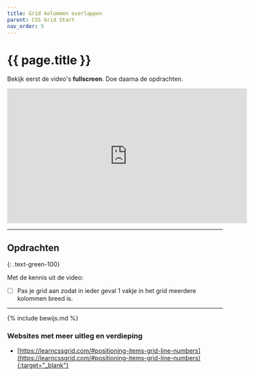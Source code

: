 ```yaml
---
title: Grid kolommen overlappen
parent: CSS Grid Start
nav_order: 5
---
```


# {{ page.title }}

Bekijk eerst de video's **fullscreen**. Doe daarna de opdrachten.

<iframe width="560" height="315" src="https://www.youtube.com/embed/djMjCaEcHCU" frameborder="0" allow="accelerometer; autoplay; clipboard-write; encrypted-media; gyroscope; picture-in-picture" allowfullscreen></iframe>

---


## Opdrachten 
{: .text-green-100}

Met de kennis uit de video: 
- [ ] Pas je grid aan zodat in ieder geval 1 vakje in het grid meerdere kolommen breed is.
 
---

{% include bewijs.md %}


### Websites met meer uitleg en verdieping
- [https://learncssgrid.com/#positioning-items-grid-line-numbers](https://learncssgrid.com/#positioning-items-grid-line-numbers){:target="_blank"}


